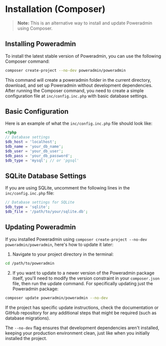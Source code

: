 # Installation (Composer)

> **Note:** This is an alternative way to install and update Poweradmin using Composer.

## Installing Poweradmin

To install the latest stable version of Poweradmin, you can use the following Composer command:

```sh
composer create-project --no-dev poweradmin/poweradmin
```

This command will create a poweradmin folder in the current directory, download, and set up Poweradmin without
development dependencies. After running the Composer command, you need to create a simple configuration file at
`inc/config.inc.php` with basic database settings.

## Basic Configuration

Here is an example of what the `inc/config.inc.php` file should look like:

```php
<?php
// Database settings
$db_host = 'localhost';
$db_name = 'your_db_name';
$db_user = 'your_db_user';
$db_pass = 'your_db_password';
$db_type = 'mysql'; // or 'pgsql'
```

## SQLite Database Settings

If you are using SQLite, uncomment the following lines in the `inc/config.inc.php` file:

```php
// Database settings for SQLite
$db_type = 'sqlite';
$db_file = '/path/to/your/sqlite.db';
```

## Updating Poweradmin

If you installed Poweradmin using `composer create-project --no-dev poweradmin/poweradmin`, here's how to update it
later:

1. Navigate to your project directory in the terminal:

```sh
cd /path/to/poweradmin
```

2. If you want to update to a newer version of the Poweradmin package itself, you'll need to modify the version
   constraint in your `composer.json` file, then run the update command. For specifically updating just the Poweradmin
   package:

```sh
composer update poweradmin/poweradmin --no-dev
```

If the project has specific update instructions, check the documentation or GitHub repository for any additional steps
that might be required (such as database migrations).

The `--no-dev` flag ensures that development dependencies aren't installed, keeping your production environment clean,
just like when you initially installed the project.